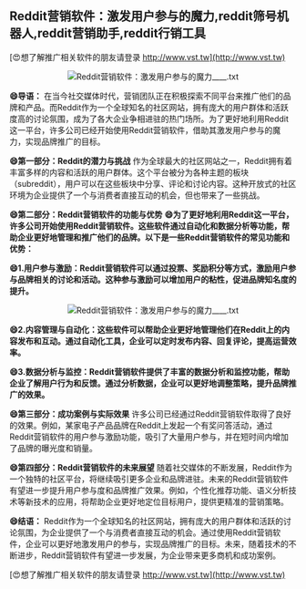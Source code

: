 ## **Reddit营销软件：激发用户参与的魔力,reddit筛号机器人,reddit营销助手,reddit行销工具**

[😍想了解推广相关软件的朋友请登录 http://www.vst.tw](http://www.vst.tw)

 <center><img src="https://vst.tw/MP4/tuiguang/png/7.png" alt="Reddit营销软件：激发用户参与的魔力____.txt"></center>

**😄导语：**
在当今社交媒体时代，营销团队正在积极探索不同平台来推广他们的品牌和产品。而Reddit作为一个全球知名的社区网站，拥有庞大的用户群体和活跃度高的讨论氛围，成为了各大企业争相进驻的热门场所。为了更好地利用Reddit这一平台，许多公司已经开始使用Reddit营销软件，借助其激发用户参与的魔力，实现品牌推广的目标。

**😄第一部分：Reddit的潜力与挑战**
作为全球最大的社区网站之一，Reddit拥有着丰富多样的内容和活跃的用户群体。这个平台被分为各种主题的板块（subreddit），用户可以在这些板块中分享、评论和讨论内容。这种开放式的社区环境为企业提供了一个与消费者直接互动的机会，但也带来了一些挑战。

**😄第二部分：Reddit营销软件的功能与优势**
**😄为了更好地利用Reddit这一平台，许多公司开始使用Reddit营销软件。这些软件通过自动化和数据分析等功能，帮助企业更好地管理和推广他们的品牌。以下是一些Reddit营销软件的常见功能和优势：**

**😄1.用户参与激励：Reddit营销软件可以通过投票、奖励积分等方式，激励用户参与品牌相关的讨论和活动。这种参与激励可以增加用户的粘性，促进品牌知名度的提升。**

 <center><img src="https://vst.tw/MP4/tuiguang/png/6.png" alt="Reddit营销软件：激发用户参与的魔力____.txt"></center>

**😄2.内容管理与自动化：这些软件可以帮助企业更好地管理他们在Reddit上的内容发布和互动。通过自动化工具，企业可以定时发布内容、回复评论，提高运营效率。**

**😄3.数据分析与监控：Reddit营销软件提供了丰富的数据分析和监控功能，帮助企业了解用户行为和反馈。通过分析数据，企业可以更好地调整策略，提升品牌推广的效果。**

**😄第三部分：成功案例与实际效果**
许多公司已经通过Reddit营销软件取得了良好的效果。例如，某家电子产品品牌在Reddit上发起一个有奖问答活动，通过Reddit营销软件的用户参与激励功能，吸引了大量用户参与，并在短时间内增加了品牌的曝光度和销量。

**😄第四部分：Reddit营销软件的未来展望**
随着社交媒体的不断发展，Reddit作为一个独特的社区平台，将继续吸引更多企业和品牌进驻。未来的Reddit营销软件有望进一步提升用户参与度和品牌推广效果。例如，个性化推荐功能、语义分析技术等新技术的应用，将帮助企业更好地定位目标用户，提供更精准的营销策略。

**😄结语：**
Reddit作为一个全球知名的社区网站，拥有庞大的用户群体和活跃的讨论氛围，为企业提供了一个与消费者直接互动的机会。通过使用Reddit营销软件，企业可以更好地激发用户的参与，实现品牌推广的目标。未来，随着技术的不断进步，Reddit营销软件有望进一步发展，为企业带来更多商机和成功案例。

[😍想了解推广相关软件的朋友请登录 http://www.vst.tw](http://www.vst.tw)



